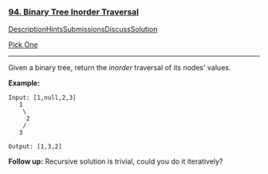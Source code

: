 ### [94. Binary Tree Inorder Traversal](https://leetcode.com/problems/binary-tree-inorder-traversal/description/)

[Description](https://leetcode.com/problems/binary-tree-inorder-traversal/description/)[Hints](https://leetcode.com/problems/binary-tree-inorder-traversal/hints/)[Submissions](https://leetcode.com/problems/binary-tree-inorder-traversal/submissions/)[Discuss](https://leetcode.com/problems/binary-tree-inorder-traversal/discuss/)[Solution](https://leetcode.com/problems/binary-tree-inorder-traversal/solution/)

[Pick One](https://leetcode.com/problems/random-one-question/)

------

Given a binary tree, return the *inorder* traversal of its nodes' values.

**Example:**

```
Input: [1,null,2,3]
   1
    \
     2
    /
   3

Output: [1,3,2]
```

**Follow up:** Recursive solution is trivial, could you do it iteratively?

 